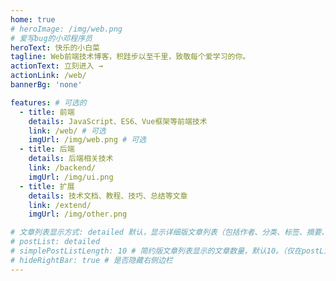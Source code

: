 ```yaml
---
home: true
# heroImage: /img/web.png
# 爱写bug的小邓程序员
heroText: 快乐的小白菜
tagline: Web前端技术博客，积跬步以至千里，致敬每个爱学习的你。
actionText: 立刻进入 →
actionLink: /web/
bannerBg: 'none'

features: # 可选的
  - title: 前端
    details: JavaScript、ES6、Vue框架等前端技术
    link: /web/ # 可选
    imgUrl: /img/web.png # 可选
  - title: 后端
    details: 后端相关技术
    link: /backend/
    imgUrl: /img/ui.png
  - title: 扩展
    details: 技术文档、教程、技巧、总结等文章
    link: /extend/
    imgUrl: /img/other.png

# 文章列表显示方式: detailed 默认，显示详细版文章列表（包括作者、分类、标签、摘要、分页等）| simple => 显示简约版文章列表（仅标题和日期）| none 不显示文章列表
# postList: detailed
# simplePostListLength: 10 # 简约版文章列表显示的文章数量，默认10。（仅在postList设置为simple时生效）
# hideRightBar: true # 是否隐藏右侧边栏
---
```


<style>
:root {
  --vp-home-hero-name-color: transparent;
  --vp-home-hero-name-background: -webkit-linear-gradient(120deg, #bd34fe 30%, #41d1ff);

  --vp-home-hero-image-background-image: linear-gradient(-45deg, #bd34fe 50%, #47caff 50%);
  --vp-home-hero-image-filter: blur(44px);
}
.banner {
  background: rgb(217,231,255)!important;
  background: linear-gradient(180deg, rgba(217,231,255,1) 0%, rgba(227,255,231,0.6) 70%,  rgba(236,249,238, 0.5) 80%, rgba(244, 244, 244, 0.5) 90%)!important;
  backdrop-filter: blur(var(--vp-home-hero-image-filter));
}
#main-title {
  color: transparent;
  background: var(--vp-home-hero-name-background);
  -webkit-background-clip: text; /* WebKit浏览器的前缀 */
  background-clip: text;
}
#main-title:before{
  content: "🚀";
  color: black;
}

.icon{
  font-size: 30px;
}

@media (min-width: 640px) {
  :root {
    --vp-home-hero-image-filter: blur(56px);
  }
}

@media (min-width: 960px) {
  :root {
    --vp-home-hero-image-filter: blur(68px);
  }
}
</style>